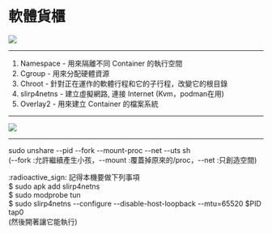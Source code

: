 # 軟體貨櫃  
![](https://i.imgur.com/NLO1BUG.png)


---
1. Namespace - 用來隔離不同 Container 的執行空間  
2. Cgroup - 用來分配硬體資源  
3. Chroot - 針對正在運作的軟體行程和它的子行程，改變它的根目錄  
4. slirp4netns - 建立虛擬網路, 連接 Internet (Kvm，podman在用)  
5. Overlay2 - 用來建立 Container 的檔案系統  


---
![](https://i.imgur.com/9NTFWt9.png)


---

sudo unshare --pid --fork --mount-proc --net --uts sh  
(--fork :允許繼續產生小孩，--mount :覆蓋掉原來的/proc，--net :只創造空間)  

:radioactive_sign: 記得本機要做下列事項  
\$ sudo apk add slirp4netns  
\$ sudo modprobe tun  
\$ sudo slirp4netns --configure  --disable-host-loopback   --mtu=65520 \$PID tap0  
(然後開著讓它能執行)  

